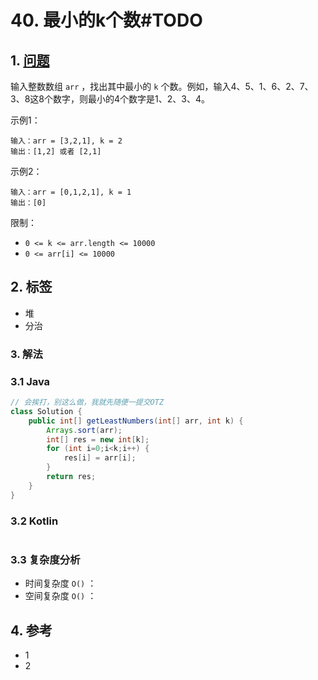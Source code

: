 # 40. 最小的k个数\#TODO

## 1. [问题](https://leetcode-cn.com/problems/zui-xiao-de-kge-shu-lcof/)

输入整数数组 `arr` ，找出其中最小的 `k` 个数。例如，输入4、5、1、6、2、7、3、8这8个数字，则最小的4个数字是1、2、3、4。

示例1：

```text
输入：arr = [3,2,1], k = 2
输出：[1,2] 或者 [2,1]
```

示例2：

```text
输入：arr = [0,1,2,1], k = 1
输出：[0]
```

限制：

* `0 <= k <= arr.length <= 10000`
* `0 <= arr[i] <= 10000`

## 2. 标签

* 堆
* 分治

### 3. 解法

### 3.1 Java

```java
// 会挨打，别这么做，我就先随便一提交OTZ
class Solution {
    public int[] getLeastNumbers(int[] arr, int k) {
        Arrays.sort(arr);
        int[] res = new int[k];
        for (int i=0;i<k;i++) {
            res[i] = arr[i];
        }
        return res;
    }
}
```

### 3.2 Kotlin

```kotlin

```

### 3.3 复杂度分析

* 时间复杂度 `O()` ：
* 空间复杂度 `O()` ：

## 4. 参考

* 1
* 2

